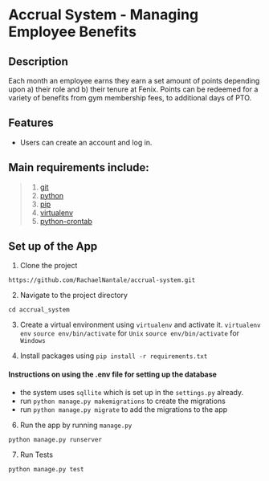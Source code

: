 
# Accrual System - Managing Employee Benefits

## Description

Each month an employee earns they earn a set amount of points depending upon a) their role and
b) their tenure at Fenix.
Points can be redeemed for a variety of benefits from gym membership fees, to additional days of
PTO.

## Features

- Users can create an account and log in.


## Main requirements include:

> 1. [git](https://git-scm.com/)
> 2. [python](https://docs.python.org/)
> 3. [pip](https://pypi.python.org/pypi/pip)
> 4. [virtualenv](https://virtualenv.pypa.io/en/stable/)
> 5. [python-crontab](https://pypi.org/project/django-crontab/)

## Set up of the App

1. Clone the project

`https://github.com/RachaelNantale/accrual-system.git`

2. Navigate to the project directory

`cd accrual_system`

3. Create a virtual environment using `virtualenv` and activate it.
     `virtualenv env`
    `source env/bin/activate` for `Unix`
    `source env/bin/activate` for `Windows`

4. Install packages using `pip install -r requirements.txt`



#### Instructions on using the .env file for setting up the database

- the system uses `sqllite` which is set up in the `settings.py` already.
- run `python manage.py makemigrations` to create the migrations
- run `python manage.py migrate` to add the migrations to the app

6. Run the app by running `manage.py`

`python manage.py runserver`

7. Run Tests

`python manage.py test`

